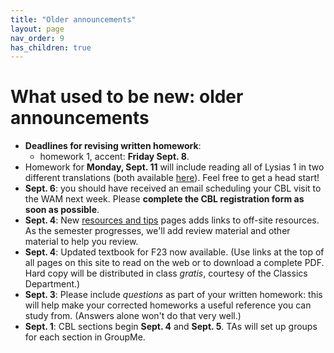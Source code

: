 ```yaml
---
title: "Older announcements"
layout: page
nav_order: 9
has_children: true
---
```


# What used to be new: older announcements



- **Deadlines for revising written homework**:
    - homework 1, accent: **Friday Sept. 8**.  
- Homework for **Monday, Sept. 11** will include reading all of Lysias 1 in two different translations (both available [here](https://hellenike.github.io/textbook/reference/)).  Feel free to get a head start!
- **Sept. 6**: you should have received an email scheduling your CBL visit to the WAM next week. Please **complete the CBL registration form as soon as possible**.
- **Sept. 4**: New [resources and tips](../resources/) pages adds links to off-site resources.  As the semester progresses, we'll add review material and other material to help you review.
- **Sept. 4**:  Updated textbook for F23 now available. (Use links at the top of all pages on this site to read on the web or to download a complete PDF. Hard copy will be distributed in class *gratis*, courtesy of the Classics Department.)
- **Sept. 3**: Please include *questions* as part of your written homework: this will help make your corrected homeworks a useful reference you can study from. (Answers alone won't do that very well.)
- **Sept. 1**: CBL sections begin **Sept. 4** and **Sept. 5**. TAs will set up groups for each section in GroupMe.